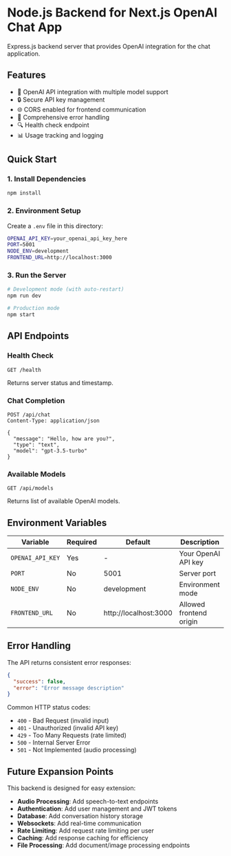 # Node.js Backend for Next.js OpenAI Chat App

Express.js backend server that provides OpenAI integration for the chat application.

## Features

- 🤖 OpenAI API integration with multiple model support
- 🔒 Secure API key management
- 🌐 CORS enabled for frontend communication
- 📝 Comprehensive error handling
- 🔍 Health check endpoint
- 📊 Usage tracking and logging

## Quick Start

### 1. Install Dependencies
```bash
npm install
```

### 2. Environment Setup
Create a `.env` file in this directory:
```bash
OPENAI_API_KEY=your_openai_api_key_here
PORT=5001
NODE_ENV=development
FRONTEND_URL=http://localhost:3000
```

### 3. Run the Server
```bash
# Development mode (with auto-restart)
npm run dev

# Production mode
npm start
```

## API Endpoints

### Health Check
```http
GET /health
```
Returns server status and timestamp.

### Chat Completion
```http
POST /api/chat
Content-Type: application/json

{
  "message": "Hello, how are you?",
  "type": "text",
  "model": "gpt-3.5-turbo"
}
```

### Available Models
```http
GET /api/models
```
Returns list of available OpenAI models.

## Environment Variables

| Variable | Required | Default | Description |
|----------|----------|---------|-------------|
| `OPENAI_API_KEY` | Yes | - | Your OpenAI API key |
| `PORT` | No | 5001 | Server port |
| `NODE_ENV` | No | development | Environment mode |
| `FRONTEND_URL` | No | http://localhost:3000 | Allowed frontend origin |

## Error Handling

The API returns consistent error responses:

```json
{
  "success": false,
  "error": "Error message description"
}
```

Common HTTP status codes:
- `400` - Bad Request (invalid input)
- `401` - Unauthorized (invalid API key)
- `429` - Too Many Requests (rate limited)
- `500` - Internal Server Error
- `501` - Not Implemented (audio processing)

## Future Expansion Points

This backend is designed for easy extension:

- **Audio Processing**: Add speech-to-text endpoints
- **Authentication**: Add user management and JWT tokens
- **Database**: Add conversation history storage
- **Websockets**: Add real-time communication
- **Rate Limiting**: Add request rate limiting per user
- **Caching**: Add response caching for efficiency
- **File Processing**: Add document/image processing endpoints 